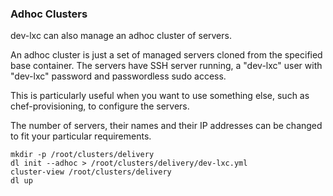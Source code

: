 ### Adhoc Clusters

dev-lxc can also manage an adhoc cluster of servers.

An adhoc cluster is just a set of managed servers cloned from the specified base
container. The servers have SSH server running, a "dev-lxc" user with "dev-lxc" password and
passwordless sudo access.

This is particularly useful when you want to use something else, such as chef-provisioning,
to configure the servers.

The number of servers, their names and their IP addresses can be changed to fit your
particular requirements.

```
mkdir -p /root/clusters/delivery
dl init --adhoc > /root/clusters/delivery/dev-lxc.yml
cluster-view /root/clusters/delivery
dl up
```
